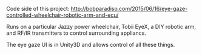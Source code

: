 Code side of this project:
http://bobparadiso.com/2015/06/16/eye-gaze-controlled-wheelchair-robotic-arm-and-ecu/

Runs on a particular Jazzy power wheelchair, Tobii EyeX, a DIY robotic arm, and RF/IR transmitters to control surrounding appliancs.

The eye gaze UI is in Unity3D and allows control of all these things.